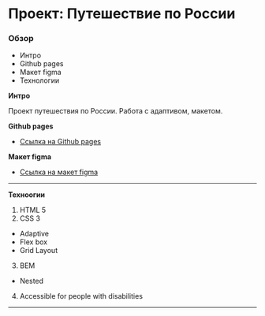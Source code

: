 # Проект: Путешествие по России

### Обзор
* Интро
* Github pages
* Макет figma
* Технологии

**Интро**

Проект путешествия по России. Работа с адаптивом, макетом.

**Github pages**

* [Ссылка на Github pages](https://ri-yarm.github.io/russian-travel/)

**Макет figma**
  * [Ссылка на макет figma](https://www.figma.com/file/5S2WSbEFL6awjVWJ0NWL8Q/Sprint-3_-Russia-_-desktop-mobile?node-id=28503%3A0)

***
**Техноогии**
1. HTML 5
2. CSS 3
  * Adaptive
  * Flex box
  * Grid Layout
3. BEM
  * Nested
4. Accessible for people with disabilities
***
